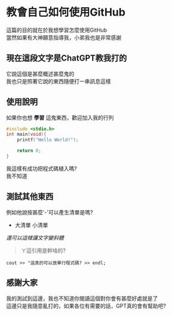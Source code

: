 # 教會自己如何使用GitHub
這篇的目的就在於我想學習怎麼使用GitHub  
當然如果有大神願意指導我，小弟我也是非常感謝  



## 現在這段文字是ChatGPT教我打的
它說這個是甚麼概述甚麼鬼的  
我也只是照著它說的東西隨便打一串訊息這樣  



## 使用說明
如果你也想 **學習** 這鬼東西，歡迎加入我的行列

```c
#include <stdio.h>
int main(void){
    printf("Hello World!");

    return 0;
}
```

我這樣有成功把程式碼植入嗎?  
我不知道



## 測試其他東西
例如他說按甚麼'-'可以產生清單是嗎?
- 大清單
    小清單


*還可以這樣讓文字變斜體*  

>ㄚ這引用是幹啥的?  

` cout >> "這真的可以放單行程式碼? >> endl; `

## 感謝大家
我的測試到這邊，我也不知道你閱讀這個對你會有甚麼好處就是了  
這邊只是我隨意亂打的，如果各位有需要的話，GPT真的會有幫助吧?
